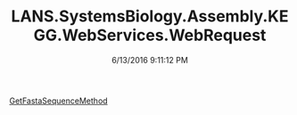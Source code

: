 ﻿---
title: LANS.SystemsBiology.Assembly.KEGG.WebServices.WebRequest
date: 6/13/2016 9:11:12 PM
---

[GetFastaSequenceMethod](T-LANS.SystemsBiology.Assembly.KEGG.WebServices.WebRequest.GetFastaSequenceMethod.html)
